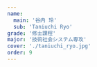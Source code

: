 ```yaml
---
name:
  main: '谷内 玲'
  sub: 'Taniuchi Ryo'
grade: '修士課程'
major: '技術社会システム専攻'
cover: './taniuchi_ryo.jpg'
order: 9
---
```


